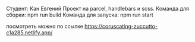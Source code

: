 Студент: Кан Евгений
Проект на parcel, handlebars и scss.
Команда для сборки: npm run build
Команда для запуска: npm run start

посмотреть можно по ссылке https://coruscating-zuccutto-c1a285.netlify.app/